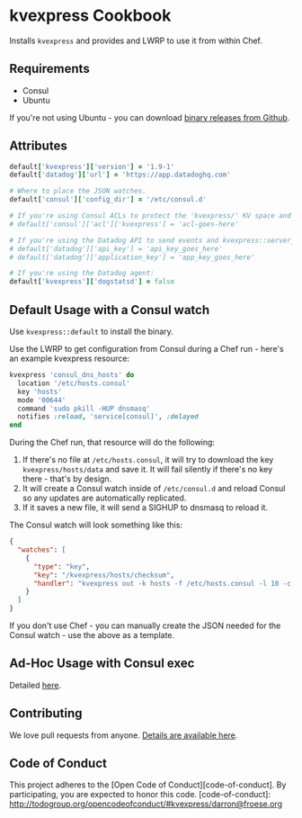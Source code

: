 kvexpress Cookbook
=============
Installs `kvexpress` and provides and LWRP to use it from within Chef.

Requirements
------------
* Consul
* Ubuntu

If you're not using Ubuntu - you can download [binary releases from Github](https://github.com/DataDog/kvexpress/releases).

Attributes
----------
```ruby
default['kvexpress']['version'] = '1.9-1'
default['datadog']['url'] = 'https://app.datadoghq.com'

# Where to place the JSON watches.
default['consul']['config_dir'] = '/etc/consul.d'

# If you're using Consul ACLs to protect the 'kvexpress/' KV space and kvexpress::server_config:
# default['consul']['acl']['kvexpress'] = 'acl-goes-here'

# If you're using the Datadog API to send events and kvexpress::server_config:
# default['datadog']['api_key'] = 'api_key_goes_here'
# default['datadog']['application_key'] = 'app_key_goes_here'

# If you're using the Datadog agent:
default['kvexpress']['dogstatsd'] = false
```

Default Usage with a Consul watch
-----
Use `kvexpress::default` to install the binary.

Use the LWRP to get configuration from Consul during a Chef run - here's an example kvexpress resource:

```ruby
kvexpress 'consul_dns_hosts' do
  location '/etc/hosts.consul'
  key 'hosts'
  mode '00644'
  command 'sudo pkill -HUP dnsmasq'
  notifies :reload, 'service[consul]', :delayed
end
```

During the Chef run, that resource will do the following:

1. If there's no file at `/etc/hosts.consul`, it will try to download the key `kvexpress/hosts/data` and save it. It will fail silently if there's no key there - that's by design.
2. It will create a Consul watch inside of `/etc/consul.d` and reload Consul so any updates are automatically replicated.
3. If it saves a new file, it will send a SIGHUP to dnsmasq to reload it.

The Consul watch will look something like this:

```json
{
  "watches": [
    {
      "type": "key",
      "key": "/kvexpress/hosts/checksum",
      "handler": "kvexpress out -k hosts -f /etc/hosts.consul -l 10 -c 00644 -e 'sudo pkill -HUP dnsmasq'"
    }
  ]
}
```

If you don't use Chef - you can manually create the JSON needed for the Consul watch - use the above as a template.

Ad-Hoc Usage with Consul exec
-----

Detailed [here](https://github.com/DataDog/kvexpress#ad-hoc-usage-with-consul-exec).

## Contributing

We love pull requests from anyone. [Details are available here](https://github.com/DataDog/kvexpress-cookbook/blob/master/CONTRIBUTING.md).

## Code of Conduct

This project adheres to the [Open Code of Conduct][code-of-conduct]. By participating, you are expected to honor this code.
[code-of-conduct]: http://todogroup.org/opencodeofconduct/#kvexpress/darron@froese.org
